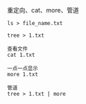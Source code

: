 重定向、cat、more、管道



```
ls > file_name.txt
```



```
tree > 1.txt
```



```
查看文件
cat 1.txt
```



```
一点一点显示
more 1.txt
```



```
管道
tree > 1.txt | more
```

